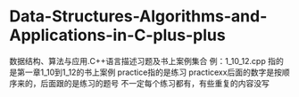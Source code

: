 # Data-Structures-Algorithms-and-Applications-in-C-plus-plus
数据结构、算法与应用.C++语言描述习题及书上案例集合
例：1_10_12.cpp 指的是第一章1_10到1_12的书上案例
practice指的是练习
practicexx后面的数字是按顺序来的，后面跟的是练习的题号
不一定每个练习都有，有些重复的内容没写

